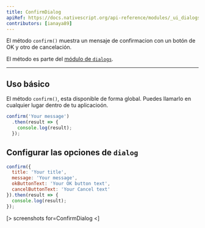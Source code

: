```yaml
---
title: ConfirmDialog
apiRef: https://docs.nativescript.org/api-reference/modules/_ui_dialogs_#confirm
contributors: [ianaya89]
---
```


El método `confirm()` muestra un mensaje de confirmacion con un botón de OK y otro de cancelación.

El método es parte del [módulo de `dialogs`](https://docs.nativescript.org/api-reference/modules/_ui_dialogs_).

---

## Uso básico

El método `confirm()`, esta disponible de forma global. Puedes llamarlo en cualquier lugar dentro de tu aplicacioón.

```javascript
confirm('Your message')
  .then(result => {
    console.log(result);
  });
```

## Configurar las opciones de `dialog`

```javascript
confirm({
  title: 'Your title',
  message: 'Your message',
  okButtonText: 'Your OK button text',
  cancelButtonText: 'Your Cancel text'
}).then(result => {
  console.log(result);
});
```

[> screenshots for=ConfirmDialog <]
